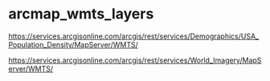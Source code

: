 # arcmap_wmts_layers

https://services.arcgisonline.com/arcgis/rest/services/Demographics/USA_Population_Density/MapServer/WMTS/

https://services.arcgisonline.com/arcgis/rest/services/World_Imagery/MapServer/WMTS/
